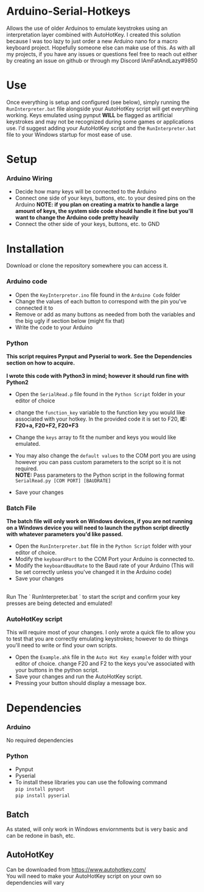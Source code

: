# Arduino-Serial-Hotkeys
Allows the use of older Arduinos to emulate keystrokes using an interpretation layer combined with AutoHotKey.
I created this solution because I was too lazy to just order a new Arduino nano for a macro keyboard project. 
Hopefully someone else can make use of this. As with all my projects, if you have any issues or questions feel free to reach out 
either by creating an issue on github or through my Discord IAmFatAndLazy#9850

# Use
Once everything is setup and configured (see below), simply running the ` RunInterpreter.bat ` file alongside your AutoHotKey script will get everything working. Keys emulated using pynput **WILL** be flagged as artificial keystrokes and may not be recognized during some games or applications use. I'd suggest adding your AutoHotKey script and the ` RunInterpreter.bat ` file to your Windows startup for most ease of use.

# Setup
### Arduino Wiring
- Decide how many keys will be connected to the Arduino
- Connect one side of your keys, buttons, etc. to your desired pins on the Arduino **NOTE: if you plan on creating a matrix to handle a large amount of keys, the system side code should handle it fine but you'll want to change the Arduino code pretty heavily**
- Connect the other side of your keys, buttons, etc. to GND

# Installation
Download or clone the repository somewhere you can access it.

### Arduino code
- Open the `KeyInterpretor.ino` file found in the `Arduino Code` folder
- Change the values of each button to correspond with the pin you've connected it to
- Remove or add as many buttons as needed from both the variables and the big ugly if section below (might fix that)
- Write the code to your Arduino

### Python
**This script requires Pynput and Pyserial to work. See the Dependencies section on how to acquire.**<br><br>
**I wrote this code with Python3 in mind; however it should run fine with Python2**
- Open the ` SerialRead.p ` file  found in the ` Python Script ` folder in your editor of choice
- change the ` function_key ` variable to the function key you would like associated with your hotkey. In the provided code it is set to F20, **IE: F20+a, F20+F2, F20+F3**
- Change the ` keys ` array to fit the number and keys you would like emulated.
- You may also change the ` default values ` to the COM port you are using however you can pass custom parameters to the script so it is not required.<br>**NOTE:** Pass parameters to the Python script in the following format `SerialRead.py [COM PORT] [BAUDRATE]`

- Save your changes

### Batch File
**The batch file will only work on Windows devices, if you are not running on a Windows device you will need to launch the python script directly with whatever parameters you'd like passed.**
- Open the ` RunInterpreter.bat ` file in the ` Python Script ` folder with your editor of choice.
- Modify the ` keyboardPort ` to the COM Port your Arduino is connected to.
- Modify the ` keyboardBaudRate ` to the Baud rate of your Arduino (This will be set correctly unless you've changed it in the Arduino code)
- Save your changes

<br>
Run The ` RunInterpreter.bat ` to start the script and confirm your key presses are being detected and emulated!

### AutoHotKey script
This will require most of your changes. I only wrote a quick file to allow you to test that you are correctly emulating keystrokes; however to do things you'll need to write or find your own scripts.
- Open the ` Example.ahk ` file in the ` Auto Hot Key example ` folder with your editor of choice.
change F20 and F2 to the keys you've associated with your buttons in the python script.
- Save your changes and run the AutoHotKey script.
- Pressing your button should display a message box.

# Dependencies
### Arduino
No required dependencies

### Python
- Pynput
- Pyserial
- To install these libraries you can use the following command <br>
` pip install pynput `<br>
` pip install pyserial `

## Batch
As stated, will only work in Windows enviornments but is very basic and can be redone in bash, etc.

## AutoHotKey
Can be downloaded from https://www.autohotkey.com/ <br>
You will need to make your AutoHotKey script on your own so dependencies will vary
